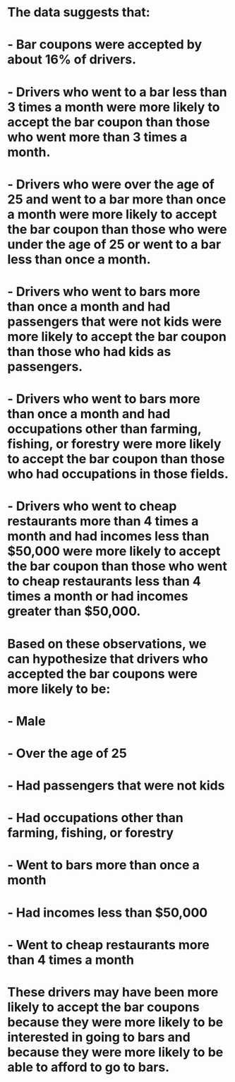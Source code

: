# The data suggests that:

# - Bar coupons were accepted by about 16% of drivers.
# - Drivers who went to a bar less than 3 times a month were more likely to accept the bar coupon than those who went more than 3 times a month.
# - Drivers who were over the age of 25 and went to a bar more than once a month were more likely to accept the bar coupon than those who were under the age of 25 or went to a bar less than once a month.
# - Drivers who went to bars more than once a month and had passengers that were not kids were more likely to accept the bar coupon than those who had kids as passengers.
# - Drivers who went to bars more than once a month and had occupations other than farming, fishing, or forestry were more likely to accept the bar coupon than those who had occupations in those fields.
# - Drivers who went to cheap restaurants more than 4 times a month and had incomes less than $50,000 were more likely to accept the bar coupon than those who went to cheap restaurants less than 4 times a month or had incomes greater than $50,000.

# Based on these observations, we can hypothesize that drivers who accepted the bar coupons were more likely to be:

# - Male
# - Over the age of 25
# - Had passengers that were not kids
# - Had occupations other than farming, fishing, or forestry
# - Went to bars more than once a month
# - Had incomes less than $50,000
# - Went to cheap restaurants more than 4 times a month

# These drivers may have been more likely to accept the bar coupons because they were more likely to be interested in going to bars and because they were more likely to be able to afford to go to bars.
